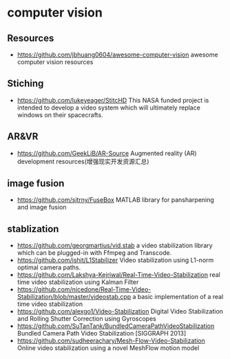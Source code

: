 # computer vision

## Resources
- https://github.com/jbhuang0604/awesome-computer-vision
awesome computer vision resources

## Stiching
- https://github.com/lukeyeager/StitcHD
This NASA funded project is intended to develop a video system which will ultimately replace windows on their spacecrafts.

## AR&VR
- https://github.com/GeekLiB/AR-Source
Augmented reality (AR) development resources(增强现实开发资源汇总)

## image fusion
- https://github.com/sjtrny/FuseBox
MATLAB library for pansharpening and image fusion

## stablization
- https://github.com/georgmartius/vid.stab
a video stabilization library which can be plugged-in with Ffmpeg and Transcode.
- https://github.com/ishit/L1Stabilizer
Video stabilization using L1-norm optimal camera paths.
- https://github.com/Lakshya-Kejriwal/Real-Time-Video-Stabilization
real time video stabilization using Kalman Filter
- https://github.com/nicedone/Real-Time-Video-Stabilization/blob/master/videostab.cpp
a basic implementation of a real time video stabilization
- https://github.com/alexgo1/Video-Stabilization
Digital Video Stabilization and Rolling Shutter Correction using Gyroscopes
- https://github.com/SuTanTank/BundledCameraPathVideoStabilization
Bundled Camera Path Video Stabilization [SIGGRAPH 2013]
- https://github.com/sudheerachary/Mesh-Flow-Video-Stabilization
Online video stabilization using a novel MeshFlow motion model


